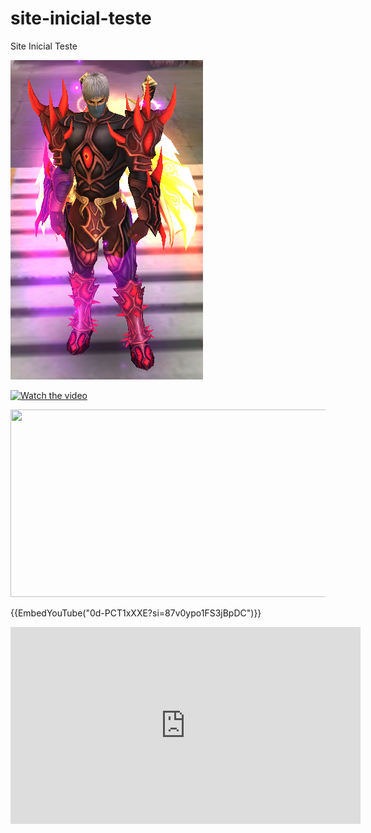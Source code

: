 # site-inicial-teste
Site Inicial Teste

<img title="a title" alt="Alt text" src="/imagens/sin-to.png">

[![Watch the video](https://img.youtube.com/vi/0d-PCT1xXXE?si=87v0ypo1FS3jBpDC/hqdefault.jpg)](https://www.youtube.com/embed/0d-PCT1xXXE?si=87v0ypo1FS3jBpDC)

[<img src="https://img.youtube.com/vi/<VIDEO_ID>/hqdefault.jpg" width="600" height="300"
/>](https://www.youtube.com/embed/0d-PCT1xXXE?si=87v0ypo1FS3jBpDC)



{{EmbedYouTube("0d-PCT1xXXE?si=87v0ypo1FS3jBpDC")}}

<iframe width="560" height="315" src="https://www.youtube.com/embed/0d-PCT1xXXE?si=87v0ypo1FS3jBpDC" title="YouTube video player" frameborder="0" allow="accelerometer; autoplay; clipboard-write; encrypted-media; gyroscope; picture-in-picture; web-share" referrerpolicy="strict-origin-when-cross-origin" allowfullscreen></iframe>
